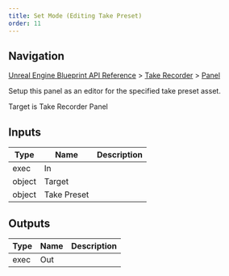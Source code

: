 ```yaml
---
title: Set Mode (Editing Take Preset)
order: 11
---
```

## Navigation

[Unreal Engine Blueprint API Reference](https://dev.epicgames.com/documentation/en-us/unreal-engine/BlueprintAPI) > [Take Recorder](https://dev.epicgames.com/documentation/en-us/unreal-engine/BlueprintAPI/TakeRecorder) > [Panel](https://dev.epicgames.com/documentation/en-us/unreal-engine/BlueprintAPI/TakeRecorder/Panel)

Setup this panel as an editor for the specified take preset asset.

Target is Take Recorder Panel

## Inputs

| Type | Name | Description |
| --- | --- | --- |
| exec | In |  |
| object | Target |  |
| object | Take Preset |  |

## Outputs

| Type | Name | Description |
| --- | --- | --- |
| exec | Out |  |
